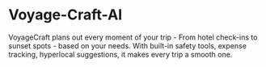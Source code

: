 # Voyage-Craft-AI
VoyageCraft plans out every moment of your trip - From hotel check-ins to sunset spots - based on your needs. With built-in safety tools, expense tracking, hyperlocal suggestions, it makes every trip a smooth one.

